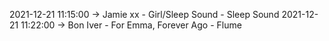 2021-12-21 11:15:00 -> Jamie xx - Girl/Sleep Sound - Sleep Sound
2021-12-21 11:22:00 -> Bon Iver - For Emma, Forever Ago - Flume
